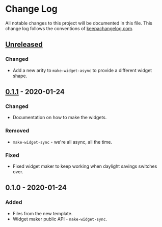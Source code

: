 # Change Log
All notable changes to this project will be documented in this file. This change log follows the conventions of [keepachangelog.com](http://keepachangelog.com/).

## [Unreleased]
### Changed
- Add a new arity to `make-widget-async` to provide a different widget shape.

## [0.1.1] - 2020-01-24
### Changed
- Documentation on how to make the widgets.

### Removed
- `make-widget-sync` - we're all async, all the time.

### Fixed
- Fixed widget maker to keep working when daylight savings switches over.

## 0.1.0 - 2020-01-24
### Added
- Files from the new template.
- Widget maker public API - `make-widget-sync`.

[Unreleased]: https://github.com/your-name/aof2019/compare/0.1.1...HEAD
[0.1.1]: https://github.com/your-name/aof2019/compare/0.1.0...0.1.1
